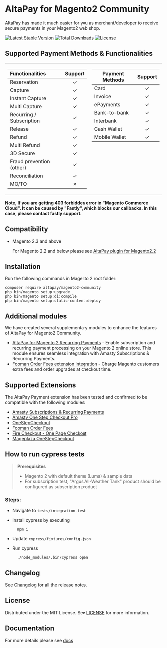 # AltaPay for Magento2 Community

AltaPay has made it much easier for you as merchant/developer to receive secure payments in your Magento2 web shop.

[![Latest Stable Version](http://poser.pugx.org/altapay/magento2-community/v)](https://packagist.org/packages/altapay/magento2-community)
[![Total Downloads](http://poser.pugx.org/altapay/magento2-community/downloads)](https://packagist.org/packages/altapay/magento2-community)
[![License](http://poser.pugx.org/altapay/magento2-community/license)](https://packagist.org/packages/altapay/magento2-community)

## Supported Payment Methods & Functionalities
<table>
<tr><td>

| Functionalities	        | Support       |
| :------------------------ | :-----------: |
| Reservation               | &check;       |
| Capture                   | &check;       |
| Instant Capture           | &check;       |
| Multi Capture             | &check;       |
| Recurring / Subscription  | &check;       |
| Release                   | &check;       |
| Refund                    | &check;       |
| Multi Refund              | &check;       |
| 3D Secure                 | &check;       |
| Fraud prevention (other)  | &check;       |
| Reconciliation            | &check;       |
| MO/TO                     | &cross;       |

</td><td valign="top">

| Payment Methods	  | Support       |
| ------------------- | :-----------: |
| Card                | &check;       |
| Invoice             | &check;       |
| ePayments           | &check;       |
| Bank-to-bank        | &check;       |
| Interbank           | &check;       |
| Cash Wallet         | &check;       |
| Mobile Wallet       | &check;       |

</td></tr> </table>


**Note, If you are getting 403 forbidden error in "Magento Commerce Cloud". It can be caused by "Fastly", which blocks our callbacks. In this case, please contact fastly support.**

## Compatibility
- Magento 2.3 and above

    For Magento 2.2 and below please see [AltaPay plugin for Magento2.2](https://github.com/AltaPay/plugin-magento2)

## Installation
Run the following commands in Magento 2 root folder:

    composer require altapay/magento2-community
    php bin/magento setup:upgrade
    php bin/magento setup:di:compile
    php bin/magento setup:static-content:deploy

## Additional modules

We have created several supplementary modules to enhance the features of AltaPay for Magento2 Community.

- [AltaPay for Magento 2 Recurring Payments](https://github.com/AltaPay/plugin-magento2-subscriptions) - Enable subscription and recurring payment processing on your Magento 2 online store. This module ensures seamless integration with Amasty Subscriptions & Recurring Payments.
- [Fooman Order Fees extension integration](https://github.com/AltaPay/plugin-magento2-fooman) - Charge Magento customers extra fees and order upgrades at checkout time.

## Supported Extensions

The AltaPay Payment extension has been tested and confirmed to be compatible with the following modules:

- [Amasty Subscriptions & Recurring Payments](https://amasty.com/subscriptions-recurring-payments-for-magento-2.html)
- [Amasty One Step Checkout Pro](https://amasty.com/one-step-checkout-for-magento-2.html)
- [OneStepCheckout](https://www.onestepcheckout.com/magento-2)
- [Fooman Order Fees](https://fooman.com/magento-extension-order-fees-m2.html)
- [Fire Checkout - One Page Checkout](https://www.firecheckout.net/)
- [Mageplaza OneStepCheckout](https://www.mageplaza.com/magento-2-one-step-checkout-extension/)

## How to run cypress tests

> **Prerequisites**
> 
> - Magento 2 with default theme (Luma) & sample data
> - For subscription test, "Argus All-Weather Tank" product should be configured as subscription product

### Steps:

* Navigate to `tests/integration-test`
* Install cypress by executing 

        npm i
        
* Update `cypress/fixtures/config.json`
* Run cypress

        ./node_modules/.bin/cypress open

## Changelog

See [Changelog](CHANGELOG.md) for all the release notes.

## License

Distributed under the MIT License. See [LICENSE](LICENSE) for more information.

## Documentation

For more details please see [docs](https://github.com/AltaPay/plugin-magento2-community/wiki)

